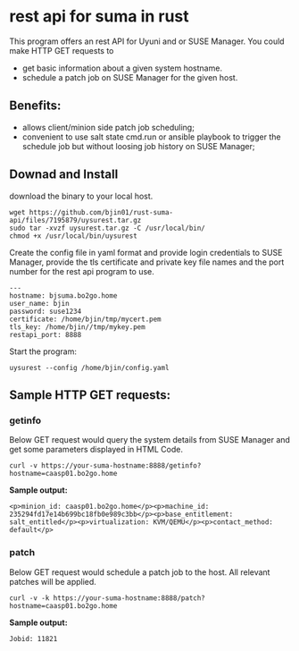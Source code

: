 # rest api for suma in rust
This program offers an rest API for Uyuni and or SUSE Manager.
You could make HTTP GET requests to 
* get basic information about a given system hostname.
* schedule a patch job on SUSE Manager for the given host.

## Benefits:
* allows client/minion side patch job scheduling; 
* convenient to use salt state cmd.run or ansible playbook to trigger the schedule job but without loosing job history on SUSE Manager;

## Downad and Install
download the binary to your local host.
```
wget https://github.com/bjin01/rust-suma-api/files/7195879/uysurest.tar.gz
sudo tar -xvzf uysurest.tar.gz -C /usr/local/bin/
chmod +x /usr/local/bin/uysurest
```
Create the config file in yaml format and provide login credentials to SUSE Manager, provide the tls certificate and private key file names and the port number for the rest api program to use.
```
---
hostname: bjsuma.bo2go.home
user_name: bjin
password: suse1234
certificate: /home/bjin/tmp/mycert.pem
tls_key: /home/bjin//tmp/mykey.pem
restapi_port: 8888
```
Start the program:
```
uysurest --config /home/bjin/config.yaml
```

## Sample HTTP GET requests:
### getinfo
Below GET request would query the system details from SUSE Manager and get some parameters displayed in HTML Code.
```
curl -v https://your-suma-hostname:8888/getinfo?hostname=caasp01.bo2go.home
```

__Sample output:__

```
<p>minion_id: caasp01.bo2go.home</p><p>machine_id: 235294fd17e14b699bc18fb0e989c3bb</p><p>base_entitlement: salt_entitled</p><p>virtualization: KVM/QEMU</p><p>contact_method: default</p>
```
### patch
Below GET request would schedule a patch job to the host. All relevant patches will be applied.

```
curl -v -k https://your-suma-hostname:8888/patch?hostname=caasp01.bo2go.home
```

__Sample output:__
```
Jobid: 11821
```

